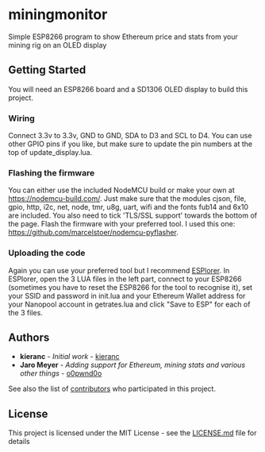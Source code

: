 # miningmonitor

Simple ESP8266 program to show Ethereum price and stats from your mining rig on an OLED display

## Getting Started

You will need an ESP8266 board and a SD1306 OLED display to build this project.

### Wiring

Connect 3.3v to 3.3v, GND to GND, SDA to D3 and SCL to D4. You can use other GPIO pins if you like, but make sure to update the pin numbers at the top of update_display.lua.

### Flashing the firmware

You can either use the included NodeMCU build or make your own at https://nodemcu-build.com/. Just make sure that the modules cjson, file, gpio, http, i2c, net, node, tmr, u8g, uart, wifi and the fonts fub14 and 6x10 are included. You also need to tick 'TLS/SSL support' towards the bottom of the page. Flash the firmware with your preferred tool. I used this one: https://github.com/marcelstoer/nodemcu-pyflasher.

### Uploading the code

Again you can use your preferred tool but I recommend [ESPlorer](https://esp8266.ru/esplorer). In ESPlorer, open the 3 LUA files in the left part, connect to your ESP8266 (sometimes you have to reset the ESP8266 for the tool to recognise it), set your SSID and password in init.lua and your Ethereum Wallet address for your Nanopool account in getrates.lua and click "Save to ESP" for each of the 3 files.

## Authors

* **kieranc** - *Initial work* - [kieranc](https://hackaday.io/KieranC001)
* **Jaro Meyer** - *Adding support for Ethereum, mining stats and various other things* - [o0pwnd0o](https://github.com/o0pwnd0o)

See also the list of [contributors](https://github.com/your/project/contributors) who participated in this project.

## License

This project is licensed under the MIT License - see the [LICENSE.md](LICENSE.md) file for details
